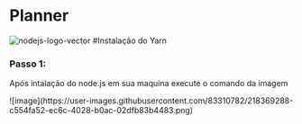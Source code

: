 # Planner
![nodejs-logo-vector](https://user-images.githubusercontent.com/83310782/218368308-9a7acfc7-f581-4db5-8fc5-9317659ef0bf.svg)
#Instalação do Yarn
<h3>Passo 1:</h3>
<p>Após intalação do node.js em sua maquina execute o comando da imagem<p>
  ![image](https://user-images.githubusercontent.com/83310782/218369288-c554fa52-ec6c-4028-b0ac-02dfb83b4483.png)
